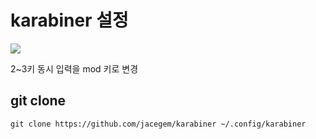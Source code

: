 
# karabiner 설정


![](https://i.imgur.com/BH43U6r.jpg)

2~3키 동시 입력을 mod 키로 변경



## git clone 

```
git clone https://github.com/jacegem/karabiner ~/.config/karabiner
```
